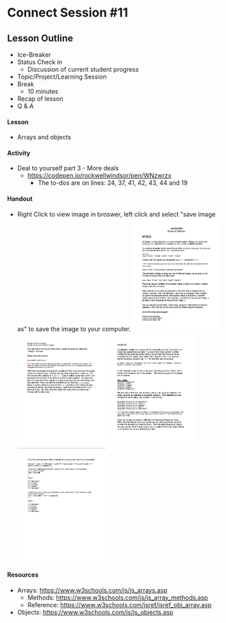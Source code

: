 # Connect Session #11

## Lesson Outline

  * Ice-Breaker
  * Status Check in
    * Discussion of current student progress
  * Topic/Project/Learning Session
  * Break
    * 10 minutes
  * Recap of lesson
  * Q & A

#### Lesson

  * Arrays and objects

#### Activity

  * Deal to yourself part 3 - More deals
    * https://codepen.io/rockwellwindsor/pen/WNzwrzx
      * The to-dos are on lines: 24, 37, 41, 42, 43, 44 and 19

#### Handout

  * Right Click to view image in broswer, left click and select "save image as" to save the image to your computer.
  <img src="./handouts/arrays_1.png" width="204"/> <img src="./handouts/arrays_2.png" width="204"/> <img src="./handouts/objects_1.png" width="204"/> <img src="./handouts/objects_2.png" width="204"/>


#### Resources

  * Arrays: https://www.w3schools.com/js/js_arrays.asp
    * Methods: https://www.w3schools.com/js/js_array_methods.asp
    * Reference: https://www.w3schools.com/jsref/jsref_obj_array.asp
  * Objects: https://www.w3schools.com/js/js_objects.asp